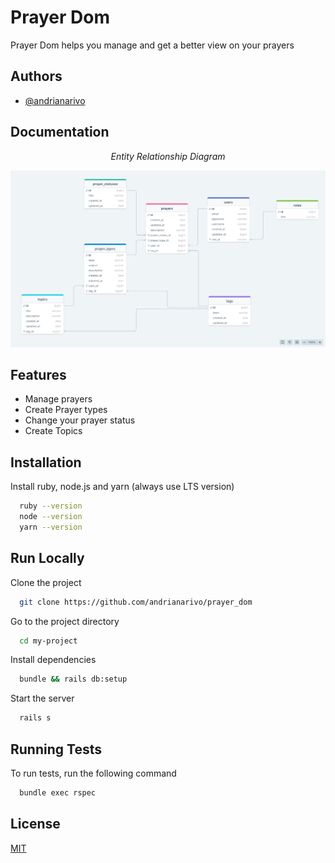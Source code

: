 # Prayer Dom

Prayer Dom helps you manage and get a better view on your prayers


## Authors

- [@andrianarivo](https://www.github.com/andrianarivo)


## Documentation

<div align="center">
  <p><em>Entity Relationship Diagram</em></p>
  <img src="./prayer_dom_erd.png" width="512">
</div>

## Features

- Manage prayers
- Create Prayer types
- Change your prayer status
- Create Topics


## Installation

Install ruby, node.js and yarn (always use LTS version)

```bash
  ruby --version
  node --version
  yarn --version
```
    
## Run Locally

Clone the project

```bash
  git clone https://github.com/andrianarivo/prayer_dom
```

Go to the project directory

```bash
  cd my-project
```

Install dependencies

```bash
  bundle && rails db:setup
```

Start the server

```bash
  rails s
```


## Running Tests

To run tests, run the following command

```bash
  bundle exec rspec
```


## License

[MIT](./LICENSE)
